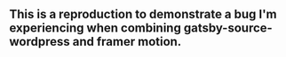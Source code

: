 ## This is a reproduction to demonstrate a bug I'm experiencing when combining gatsby-source-wordpress and framer motion.